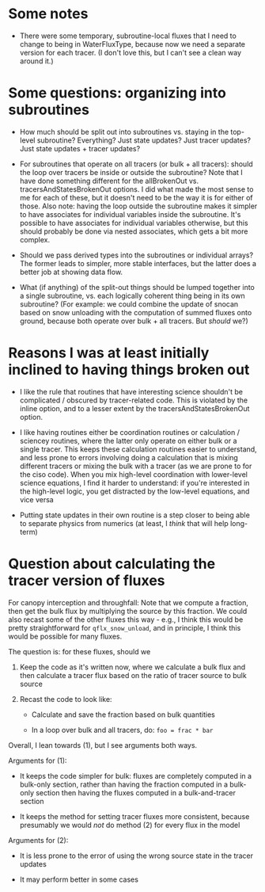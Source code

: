 # Some notes

- There were some temporary, subroutine-local fluxes that I need to
  change to being in WaterFluxType, because now we need a separate
  version for each tracer. (I don't love this, but I can't see a clean
  way around it.)

# Some questions: organizing into subroutines

- How much should be split out into subroutines vs. staying in the
  top-level subroutine? Everything? Just state updates? Just tracer
  updates? Just state updates + tracer updates?
  
- For subroutines that operate on all tracers (or bulk + all tracers):
  should the loop over tracers be inside or outside the subroutine? Note
  that I have done something different for the allBrokenOut
  vs. tracersAndStatesBrokenOut options. I did what made the most sense
  to me for each of these, but it doesn't need to be the way it is for
  either of those. Also note: having the loop outside the subroutine
  makes it simpler to have associates for individual variables inside
  the subroutine. It's possible to have associates for individual
  variables otherwise, but this should probably be done via nested
  associates, which gets a bit more complex.
  
- Should we pass derived types into the subroutines or individual
  arrays? The former leads to simpler, more stable interfaces, but the
  latter does a better job at showing data flow.

- What (if anything) of the split-out things should be lumped together
  into a single subroutine, vs. each logically coherent thing being in
  its own subroutine? (For example: we could combine the update of
  snocan based on snow unloading with the computation of summed fluxes
  onto ground, because both operate over bulk + all tracers. But
  *should* we?)
  
# Reasons I was at least initially inclined to having things broken out

- I like the rule that routines that have interesting science shouldn't
  be complicated / obscured by tracer-related code. This is violated by
  the inline option, and to a lesser extent by the
  tracersAndStatesBrokenOut option.

- I like having routines either be coordination routines or calculation
  / sciencey routines, where the latter only operate on either bulk or a
  single tracer. This keeps these calculation routines easier to
  understand, and less prone to errors involving doing a calculation
  that is mixing different tracers or mixing the bulk with a tracer (as
  we are prone to for the ciso code). When you mix high-level
  coordination with lower-level science equations, I find it harder to
  understand: if you're interested in the high-level logic, you get
  distracted by the low-level equations, and vice versa

- Putting state updates in their own routine is a step closer to being
  able to separate physics from numerics (at least, I *think* that will
  help long-term)

# Question about calculating the tracer version of fluxes

For canopy interception and throughfall: Note that we compute a
fraction, then get the bulk flux by multiplying the source by this
fraction. We could also recast some of the other fluxes this way - e.g.,
I think this would be pretty straightforward for `qflx_snow_unload`, and
in principle, I think this would be possible for many fluxes.

The question is: for these fluxes, should we 

1. Keep the code as it's written now, where we calculate a bulk flux and
   then calculate a tracer flux based on the ratio of tracer source to
   bulk source

2. Recast the code to look like:

   - Calculate and save the fraction based on bulk quantities
   
   - In a loop over bulk and all tracers, do: `foo = frac * bar`
   
Overall, I lean towards (1), but I see arguments both ways.

Arguments for (1):

- It keeps the code simpler for bulk: fluxes are completely computed in
  a bulk-only section, rather than having the fraction computed in a
  bulk-only section then having the fluxes computed in a bulk-and-tracer
  section

- It keeps the method for setting tracer fluxes more consistent, because
  presumably we would *not* do method (2) for every flux in the model

Arguments for (2):

- It is less prone to the error of using the wrong source state in the
  tracer updates

- It may perform better in some cases
